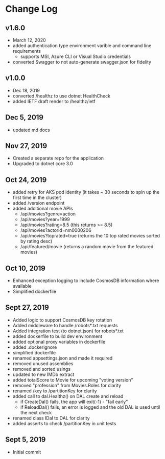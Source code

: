 # Change Log

## v1.6.0

- March 12, 2020
- added authentication type environment varible and command line requirements
  - supports MSI, Azure CLI or Visual Studio credentials
- converted Swagger to not auto-generate swagger.json for fidelity

## v1.0.0

- Dec 18, 2019
- converted /healthz to use dotnet HealthCheck
- added IETF draft render to /healthz/ietf

## Dec 5, 2019

- updated md docs

## Nov 27, 2019

- Created a separate repo for the application
- Upgraded to dotnet core 3.0

## Oct 24, 2019

- added retry for AKS pod identity (it takes ~ 30 seconds to spin up the first time in the cluster)
- added /version endpoint
- added additional movie APIs
  - /api/movies?genre=action
  - /api/movies?year=1999
  - /api/movies?rating=8.5 (this returns >= 8.5)
  - /api/movies?actorid=nm0000206
  - /api/movies?toprated=true (returns the 10 top rated movies sorted by rating desc)
  - /api/featured/movie (returns a random movie from the featured movies)

## Oct 10, 2019

- Enhanced exception logging to include CosmosDB information where available
- Simplified dockerfile

## Sept 27, 2019

- Added logic to support CosmosDB key rotation
- Added middleware to handle /robots*.txt requests
- Added integration test (to dotnet.json) for robots*.txt
- added dockerfile to build dev environment
- added optional proxy variables in dockerfile
- added .dockerignore
- simplified dockerfile
- renamed appsettings.json and made it required
- removed unused assemblies
- removed and sorted usings
- updated to new IMDb extract
- added totalScore to Movie for upcoming "voting version"
- removed "profession" from Movies.Roles for clarity
- renamed /key to /partitionKey for clarity
- added call to dal.Healthz() on DAL create and reload
  - if CreateDal() fails, the app will exit(-1) - "fail early"
  - if ReloadDal() fails, an error is logged and the old DAL is used until the next check
- renamed class IDal to DAL for clarity
- added asserts to check /partitionKey in unit tests

## Sept 5, 2019

- Initial commit
